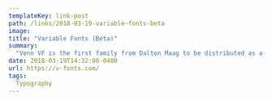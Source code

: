 ```yaml
---
templateKey: link-post
path: /links/2018-03-19-variable-fonts-beta
image:
title: "Variable Fonts (Beta)"
summary:
  "Venn VF is the first family from Dalton Maag to be distributed as a variable font. It’s offered for free as a technology preview for use in commercial and non-commercial work until March 1, 2019.  ​A typeface designed for use in informational design."
date: 2018-03-19T14:32:08-0400
url: https://v-fonts.com/
tags:
  Typography
---
```


